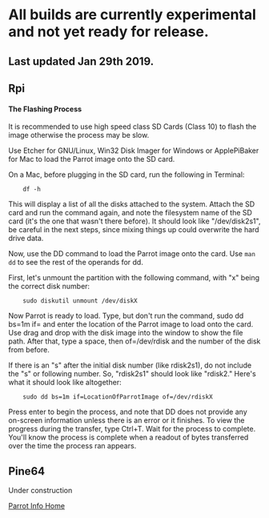 # All builds are currently experimental and not yet ready for release.

## Last updated Jan 29th 2019.

## Rpi

#### The Flashing Process

It is recommended to use high speed class SD Cards (Class 10) to flash the image otherwise the process may be slow.

Use Etcher for GNU/Linux, Win32 Disk Imager for Windows or ApplePiBaker for Mac to load the Parrot image onto the SD card.

On a Mac, before plugging in the SD card, run the following in Terminal:
```
    df -h
```
This will display a list of all the disks attached to the system. Attach the SD card and run the command again, and note the filesystem name of the SD card (it's the one that wasn't there before). It should look like "/dev/disk2s1", be careful in the next steps, since mixing things up could overwrite the hard drive data.

Now, use the DD command to load the Parrot image onto the card. Use ```man dd``` to see the rest of the operands for dd.

First, let's unmount the partition with the following command, with "x" being the correct disk number:
```
    sudo diskutil unmount /dev/diskX
```
Now Parrot is ready to load. Type, but don't run the command, sudo dd bs=1m if= and enter the location of the Parrot image to load onto the card. Use drag and drop with the disk image into the window to show the file path. After that, type a space, then of=/dev/rdisk and the number of the disk from before.

If there is an "s" after the initial disk number (like rdisk2s1), do not include the "s" or following number. So, "rdisk2s1" should look like "rdisk2." Here's what it should look like altogether:
```
    sudo dd bs=1m if=LocationOfParrotImage of=/dev/rdiskX
```
Press enter to begin the process, and note that DD does not provide any on-screen information unless there is an error or it finishes. To view the progress during the transfer, type Ctrl+T. Wait for the process to complete. You'll know the process is complete when a readout of bytes transferred over the time the process ran appears.

## Pine64
Under construction


[Parrot Info Home](https://www.parrotsec.org/docs/startpage)